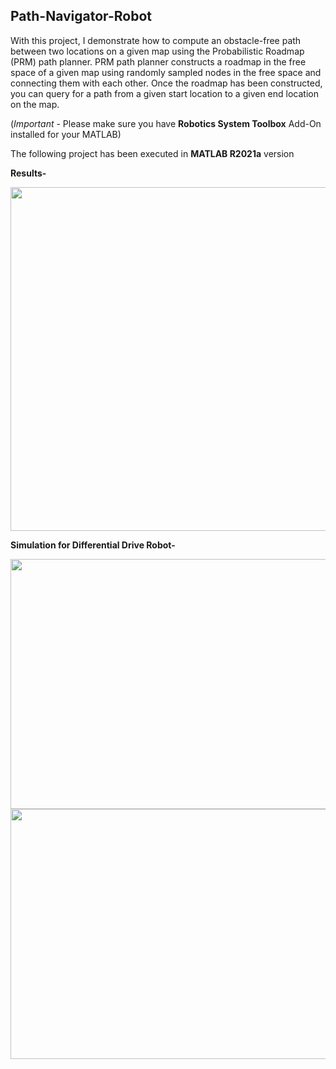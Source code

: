## Path-Navigator-Robot
With this project, I demonstrate how to compute an obstacle-free path between two locations on a given
map using the Probabilistic Roadmap (PRM) path planner. PRM path planner constructs a roadmap in
the free space of a given map using randomly sampled nodes in the free space and connecting them
with each other. Once the roadmap has been constructed, you can query for a path from a given start location to a given end location on the map.

(*Important* - Please make sure you have **Robotics System Toolbox** Add-On installed for your MATLAB)

The following project has been executed in **MATLAB R2021a** version 

**Results-**

<img src="https://github.com/souvik0306/Path-Navigator-Robot/blob/master/Route_Map_Solved.jpeg" width="750" height="550">

**Simulation for Differential Drive Robot-**

<img src="https://github.com/souvik0306/Path-Navigator-Robot/blob/master/Simulation_1.gif" width="700" height="400">

<img src="https://github.com/souvik0306/Path-Navigator-Robot/blob/master/Simulation_2.gif" width="700" height="400">

